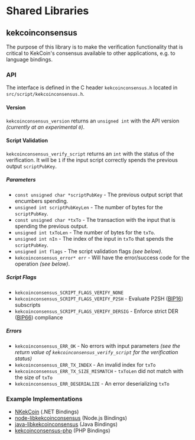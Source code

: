 Shared Libraries
================

## kekcoinconsensus

The purpose of this library is to make the verification functionality that is critical to KekCoin's consensus available to other applications, e.g. to language bindings.

### API

The interface is defined in the C header `kekcoinconsensus.h` located in  `src/script/kekcoinconsensus.h`.

#### Version

`kekcoinconsensus_version` returns an `unsigned int` with the API version *(currently at an experimental `0`)*.

#### Script Validation

`kekcoinconsensus_verify_script` returns an `int` with the status of the verification. It will be `1` if the input script correctly spends the previous output `scriptPubKey`.

##### Parameters
- `const unsigned char *scriptPubKey` - The previous output script that encumbers spending.
- `unsigned int scriptPubKeyLen` - The number of bytes for the `scriptPubKey`.
- `const unsigned char *txTo` - The transaction with the input that is spending the previous output.
- `unsigned int txToLen` - The number of bytes for the `txTo`.
- `unsigned int nIn` - The index of the input in `txTo` that spends the `scriptPubKey`.
- `unsigned int flags` - The script validation flags *(see below)*.
- `kekcoinconsensus_error* err` - Will have the error/success code for the operation *(see below)*.

##### Script Flags
- `kekcoinconsensus_SCRIPT_FLAGS_VERIFY_NONE`
- `kekcoinconsensus_SCRIPT_FLAGS_VERIFY_P2SH` - Evaluate P2SH ([BIP16](https://github.com/kekcoin/bips/blob/master/bip-0016.mediawiki)) subscripts
- `kekcoinconsensus_SCRIPT_FLAGS_VERIFY_DERSIG` - Enforce strict DER ([BIP66](https://github.com/kekcoin/bips/blob/master/bip-0066.mediawiki)) compliance

##### Errors
- `kekcoinconsensus_ERR_OK` - No errors with input parameters *(see the return value of `kekcoinconsensus_verify_script` for the verification status)*
- `kekcoinconsensus_ERR_TX_INDEX` - An invalid index for `txTo`
- `kekcoinconsensus_ERR_TX_SIZE_MISMATCH` - `txToLen` did not match with the size of `txTo`
- `kekcoinconsensus_ERR_DESERIALIZE` - An error deserializing `txTo`

### Example Implementations
- [NKekCoin](https://github.com/NicolasDorier/NKekCoin/blob/master/NKekCoin/Script.cs#L814) (.NET Bindings)
- [node-libkekcoinconsensus](https://github.com/bitpay/node-libkekcoinconsensus) (Node.js Bindings)
- [java-libkekcoinconsensus](https://github.com/dexX7/java-libkekcoinconsensus) (Java Bindings)
- [kekcoinconsensus-php](https://github.com/Bit-Wasp/kekcoinconsensus-php) (PHP Bindings)
